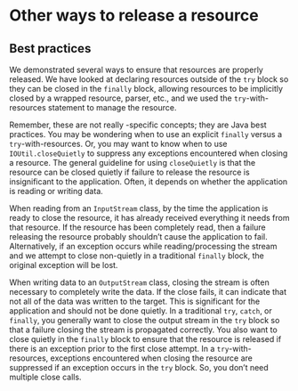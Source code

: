 # Other ways to release a resource 

<head>
  <meta name="guidename" content="Integration"/>
  <meta name="context" content="GUID-7ae00b0b-df21-4336-a551-bcaf32421058"/>
</head>


## Best practices

We demonstrated several ways to ensure that resources are properly released. We have looked at declaring resources outside of the `try` block so they can be closed in the `finally` block, allowing resources to be implicitly closed by a wrapped resource, parser, etc., and we used the `try`-with-resources statement to manage the resource.

Remember, these are not really -specific concepts; they are Java best practices. You may be wondering when to use an explicit `finally` versus a `try`-with-resources. Or, you may want to know when to use `IOUtil.closeQuietly` to suppress any exceptions encountered when closing a resource. The general guideline for using `closeQuietly` is that the resource can be closed quietly if failure to release the resource is insignificant to the application. Often, it depends on whether the application is reading or writing data.

When reading from an `InputStream` class, by the time the application is ready to close the resource, it has already received everything it needs from that resource. If the resource has been completely read, then a failure releasing the resource probably shouldn’t cause the application to fail. Alternatively, if an exception occurs while reading/processing the stream and we attempt to close non-quietly in a traditional `finally` block, the original exception will be lost.

When writing data to an `OutputStream` class, closing the stream is often necessary to completely write the data. If the close fails, it can indicate that not all of the data was written to the target. This is significant for the application and should not be done quietly. In a traditional `try`, `catch`, or `finally`, you generally want to close the output stream in the `try` block so that a failure closing the stream is propagated correctly. You also want to close quietly in the `finally` block to ensure that the resource is released if there is an exception prior to the first close attempt. In a `try`-with-resources, exceptions encountered when closing the resource are suppressed if an exception occurs in the `try` block. So, you don’t need multiple close calls.